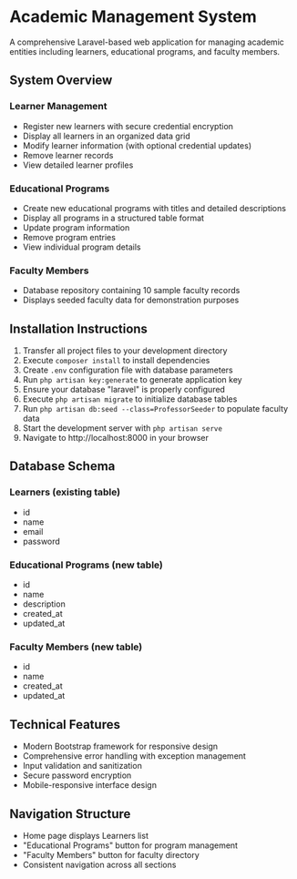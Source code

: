 # Academic Management System

A comprehensive Laravel-based web application for managing academic entities including learners, educational programs, and faculty members.

## System Overview

### Learner Management
- Register new learners with secure credential encryption
- Display all learners in an organized data grid
- Modify learner information (with optional credential updates)
- Remove learner records
- View detailed learner profiles

### Educational Programs  
- Create new educational programs with titles and detailed descriptions
- Display all programs in a structured table format
- Update program information
- Remove program entries
- View individual program details

### Faculty Members
- Database repository containing 10 sample faculty records
- Displays seeded faculty data for demonstration purposes

## Installation Instructions

1. Transfer all project files to your development directory
2. Execute `composer install` to install dependencies
3. Create `.env` configuration file with database parameters
4. Run `php artisan key:generate` to generate application key
5. Ensure your database "laravel" is properly configured
6. Execute `php artisan migrate` to initialize database tables
7. Run `php artisan db:seed --class=ProfessorSeeder` to populate faculty data
8. Start the development server with `php artisan serve`
9. Navigate to http://localhost:8000 in your browser

## Database Schema

### Learners (existing table)
- id
- name  
- email
- password

### Educational Programs (new table)
- id
- name
- description
- created_at
- updated_at

### Faculty Members (new table)
- id
- name
- created_at
- updated_at

## Technical Features

- Modern Bootstrap framework for responsive design
- Comprehensive error handling with exception management
- Input validation and sanitization
- Secure password encryption
- Mobile-responsive interface design

## Navigation Structure

- Home page displays Learners list
- "Educational Programs" button for program management
- "Faculty Members" button for faculty directory
- Consistent navigation across all sections

